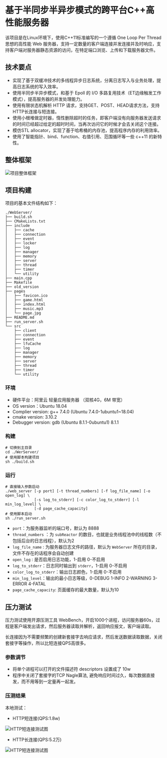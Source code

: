 # 基于半同步半异步模式的跨平台C++高性能服务器     



该项目是在Linux环境下，使用C++11标准编写的一个遵循 One Loop Per Thread 思想的高性能 Web 服务器，支持一定数量的客户端连接并发连接并及时响应，支持客户端对服务器静态资源的访问，在特定端口浏览、上传和下载服务器文件。



## 技术要点

- 实现了基于双缓冲技术的多线程异步日志系统，分离日志写入与业务处理，提高日志系统的写入效率。
- 使用半同步半异步模式，和基于 Epoll 的 I/O 多路复用技术（ET边缘触发工作模式），提高服务器的并发处理能力。
- 使用有限状态机解析 HTTP 请求，支持GET、POST、HEAD请求方法，支持HTTP长连接与短连接。
- 使用小根堆做定时器，惰性删除超时的任务，即客户端没有向服务器发送请求的时间已经超过给定的超时时间，当再次访问它的时候才会去关闭这个连接。
- 模仿STL allocator，实现了基于哈希桶的内存池，提高程序内存的利用效率。
- 使用了智能指针、bind、function、右值引用、范围循环等一些 c++11 的新特性。



## 整体框架

![项目整体框架](./img/半同步半异步模式.svg)



## 项目构建

项目的基本文件结构如下：

```text
./WebServer/
├── build.sh
├── CMakeLists.txt
├── include
│   ├── cache
│   ├── connection
│   ├── event
│   ├── locker
│   ├── log
│   ├── manager
│   ├── memory
│   ├── server
│   ├── thread
│   ├── timer
│   └── utility
├── main.cpp
├── Makefile
├── old_version
├── pages
│   ├── favicon.ico
│   ├── game.html
│   ├── index.html
│   ├── music.mp3
│   └── page.jpg
├── README.md
├── run_server.sh
└── src
    ├── client
    ├── connection
    ├── event
    ├── lfuCache
    ├── log
    ├── manager
    ├── memory
    ├── server
    ├── thread
    ├── timer
    └── utility
```



### 环境

- 硬件平台：阿里云 轻量应用服务器 （双核4G，6M 带宽）
- OS version：Ubuntu 18.04
- Complier version: g++ 7.4.0 (Ubuntu 7.4.0-1ubuntu1~18.04)
- cmake version: 3.10.2
- Debugger version: gdb (Ubuntu 8.1.1-0ubuntu1) 8.1.1



### 构建

```shell
# 切换到主目录
cd ./WerServer/
# 使用脚本构建项目
sh ./build.sh
```



### 运行

```shell
# 直接输入参数启动
./web_server [-p port] [-t thread_numbers] [-f log_file_name] [-o open_log] \ 
             [-s log_to_stderr] [-c color_log_to_stderr] [-l min_log_level] \
             [-d page_cache_capacity]
# 使用脚本启动
sh ./run_server.sh
```

- `port`：为服务器监听的端口号，默认为 8888
- `thread_numbers` ：为 `subReactor` 的数目，也就是业务线程池中的线程数（不包括后台的日志线程），默认为2
- `log_file_name` : 为服务器日志文件的路径，默认为 `WebServer` 所在的目录，文件不存在的话程序会自动创建
- `open_log` : 是否启用日志功能，1-启用 0-不启用
- `log_to_stderr`：日志同时输出到 `stderr`，1-启用 0-不启用
- `color_log_to_stderr`：输出日志颜色，1-启用 0-不启用
- `min_log_level`：输出的最小日志等级，0-DEBUG 1-INFO 2-WARNING 3-ERROR 4-FATAL
- `page_cache_capacity`: 页面缓存的最大数量，默认为10


## 压力测试

压力测试使用开源压测工具 WebBench，开启1000个进程，访问服务器60s，过程是客户端发出请求，然后服务器读取并解析，返回响应报文，客户端读取。

长连接因为不需要频繁的创建新套接字去响应请求，然后发送数据读取数据，关闭套接字等操作，所以比短连接QPS高很多。

### 参数调节

- 将单个进程可以打开的文件描述符 descriptors 设置成了 10w
- 程序中关闭了套接字的TCP Nagle算法, 避免响应时间过久，每次数据直接发，而不用等到一定量再一起发。



### 压测结果

本地测试：

- HTTP短连接(QPS:1.8w)

![HTTP短连接测试图](./img/短连接测试.jpg)


- HTTP长连接(QPS:5.2万)

![HTTP短连接测试图](./img/长连接测试.jpg)
